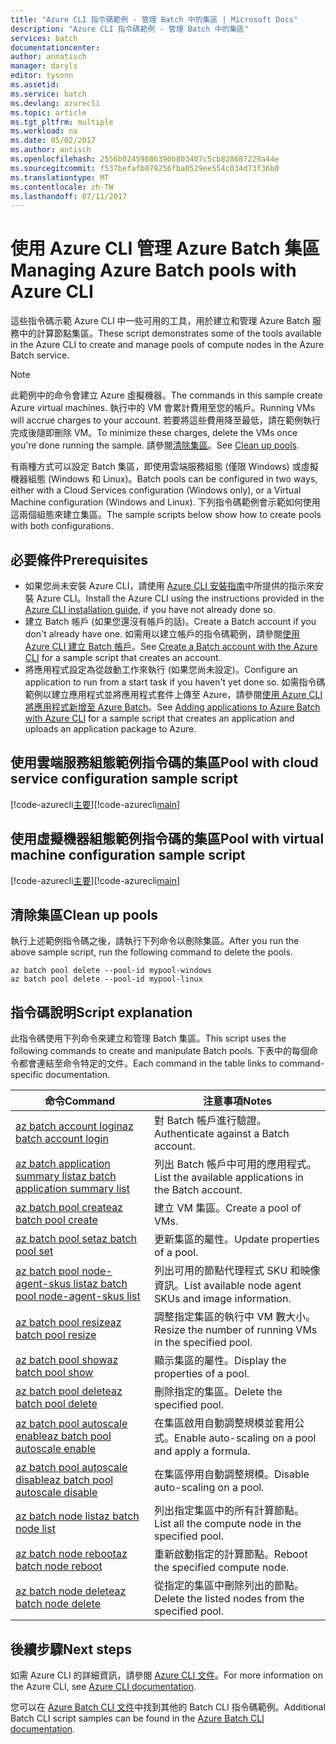 ```yaml
---
title: "Azure CLI 指令碼範例 - 管理 Batch 中的集區 | Microsoft Docs"
description: "Azure CLI 指令碼範例 - 管理 Batch 中的集區"
services: batch
documentationcenter: 
author: annatisch
manager: daryls
editor: tysonn
ms.assetid: 
ms.service: batch
ms.devlang: azurecli
ms.topic: article
ms.tgt_pltfrm: multiple
ms.workload: na
ms.date: 05/02/2017
ms.author: antisch
ms.openlocfilehash: 2556b02459886390b803407c5cb828687229a44e
ms.sourcegitcommit: f537befafb079256fba0529ee554c034d73f36b0
ms.translationtype: MT
ms.contentlocale: zh-TW
ms.lasthandoff: 07/11/2017
---
```

# <a name="managing-azure-batch-pools-with-azure-cli"></a><span data-ttu-id="7b8f3-103">使用 Azure CLI 管理 Azure Batch 集區</span><span class="sxs-lookup"><span data-stu-id="7b8f3-103">Managing Azure Batch pools with Azure CLI</span></span>

<span data-ttu-id="7b8f3-104">這些指令碼示範 Azure CLI 中一些可用的工具，用於建立和管理 Azure Batch 服務中的計算節點集區。</span><span class="sxs-lookup"><span data-stu-id="7b8f3-104">These script demonstrates some of the tools available in the Azure CLI to create and manage pools of compute nodes in the Azure Batch service.</span></span>

> [!NOTE]
> <span data-ttu-id="7b8f3-105">此範例中的命令會建立 Azure 虛擬機器。</span><span class="sxs-lookup"><span data-stu-id="7b8f3-105">The commands in this sample create Azure virtual machines.</span></span> <span data-ttu-id="7b8f3-106">執行中的 VM 會累計費用至您的帳戶。</span><span class="sxs-lookup"><span data-stu-id="7b8f3-106">Running VMs will accrue charges to your account.</span></span> <span data-ttu-id="7b8f3-107">若要將這些費用降至最低，請在範例執行完成後隨即刪除 VM。</span><span class="sxs-lookup"><span data-stu-id="7b8f3-107">To minimize these charges, delete the VMs once you're done running the sample.</span></span> <span data-ttu-id="7b8f3-108">請參閱[清除集區](#clean-up-pools)。</span><span class="sxs-lookup"><span data-stu-id="7b8f3-108">See [Clean up pools](#clean-up-pools).</span></span>

<span data-ttu-id="7b8f3-109">有兩種方式可以設定 Batch 集區，即使用雲端服務組態 (僅限 Windows) 或虛擬機器組態 (Windows 和 Linux)。</span><span class="sxs-lookup"><span data-stu-id="7b8f3-109">Batch pools can be configured in two ways, either with a Cloud Services configuration (Windows only), or a Virtual Machine configuration (Windows and Linux).</span></span> <span data-ttu-id="7b8f3-110">下列指令碼範例會示範如何使用這兩個組態來建立集區。</span><span class="sxs-lookup"><span data-stu-id="7b8f3-110">The sample scripts below show how to create pools with both configurations.</span></span>

## <a name="prerequisites"></a><span data-ttu-id="7b8f3-111">必要條件</span><span class="sxs-lookup"><span data-stu-id="7b8f3-111">Prerequisites</span></span>

- <span data-ttu-id="7b8f3-112">如果您尚未安裝 Azure CLI，請使用 [Azure CLI 安裝指南](https://docs.microsoft.com/cli/azure/install-azure-cli)中所提供的指示來安裝 Azure CLI。</span><span class="sxs-lookup"><span data-stu-id="7b8f3-112">Install the Azure CLI using the instructions provided in the [Azure CLI installation guide](https://docs.microsoft.com/cli/azure/install-azure-cli), if you have not already done so.</span></span>
- <span data-ttu-id="7b8f3-113">建立 Batch 帳戶 (如果您還沒有帳戶的話)。</span><span class="sxs-lookup"><span data-stu-id="7b8f3-113">Create a Batch account if you don't already have one.</span></span> <span data-ttu-id="7b8f3-114">如需用以建立帳戶的指令碼範例，請參閱[使用 Azure CLI 建立 Batch 帳戶](https://docs.microsoft.com/azure/batch/scripts/batch-cli-sample-create-account)。</span><span class="sxs-lookup"><span data-stu-id="7b8f3-114">See [Create a Batch account with the Azure CLI](https://docs.microsoft.com/azure/batch/scripts/batch-cli-sample-create-account) for a sample script that creates an account.</span></span>
- <span data-ttu-id="7b8f3-115">將應用程式設定為從啟動工作來執行 (如果您尚未設定)。</span><span class="sxs-lookup"><span data-stu-id="7b8f3-115">Configure an application to run from a start task if you haven't yet done so.</span></span> <span data-ttu-id="7b8f3-116">如需指令碼範例以建立應用程式並將應用程式套件上傳至 Azure，請參閱[使用 Azure CLI 將應用程式新增至 Azure Batch](https://docs.microsoft.com/azure/batch/scripts/batch-cli-sample-add-application)。</span><span class="sxs-lookup"><span data-stu-id="7b8f3-116">See [Adding applications to Azure Batch with Azure CLI](https://docs.microsoft.com/azure/batch/scripts/batch-cli-sample-add-application) for a sample script that creates an application and uploads an application package to Azure.</span></span>

## <a name="pool-with-cloud-service-configuration-sample-script"></a><span data-ttu-id="7b8f3-117">使用雲端服務組態範例指令碼的集區</span><span class="sxs-lookup"><span data-stu-id="7b8f3-117">Pool with cloud service configuration sample script</span></span>

<span data-ttu-id="7b8f3-118">[!code-azurecli[主要](../../../cli_scripts/batch/manage-pool/manage-pool-windows.sh "管理雲端服務集區")]</span><span class="sxs-lookup"><span data-stu-id="7b8f3-118">[!code-azurecli[main](../../../cli_scripts/batch/manage-pool/manage-pool-windows.sh "Manage Cloud Services Pools")]</span></span>

## <a name="pool-with-virtual-machine-configuration-sample-script"></a><span data-ttu-id="7b8f3-119">使用虛擬機器組態範例指令碼的集區</span><span class="sxs-lookup"><span data-stu-id="7b8f3-119">Pool with virtual machine configuration sample script</span></span>

<span data-ttu-id="7b8f3-120">[!code-azurecli[主要](../../../cli_scripts/batch/manage-pool/manage-pool-linux.sh "管理虛擬機器集區")]</span><span class="sxs-lookup"><span data-stu-id="7b8f3-120">[!code-azurecli[main](../../../cli_scripts/batch/manage-pool/manage-pool-linux.sh "Manage Virtual Machine Pools")]</span></span>

## <a name="clean-up-pools"></a><span data-ttu-id="7b8f3-121">清除集區</span><span class="sxs-lookup"><span data-stu-id="7b8f3-121">Clean up pools</span></span>

<span data-ttu-id="7b8f3-122">執行上述範例指令碼之後，請執行下列命令以刪除集區。</span><span class="sxs-lookup"><span data-stu-id="7b8f3-122">After you run the above sample script, run the following command to delete the pools.</span></span>
```azurecli
az batch pool delete --pool-id mypool-windows
az batch pool delete --pool-id mypool-linux
```

## <a name="script-explanation"></a><span data-ttu-id="7b8f3-123">指令碼說明</span><span class="sxs-lookup"><span data-stu-id="7b8f3-123">Script explanation</span></span>

<span data-ttu-id="7b8f3-124">此指令碼使用下列命令來建立和管理 Batch 集區。</span><span class="sxs-lookup"><span data-stu-id="7b8f3-124">This script uses the following commands to create and manipulate Batch pools.</span></span>
<span data-ttu-id="7b8f3-125">下表中的每個命令都會連結至命令特定的文件。</span><span class="sxs-lookup"><span data-stu-id="7b8f3-125">Each command in the table links to command-specific documentation.</span></span>

| <span data-ttu-id="7b8f3-126">命令</span><span class="sxs-lookup"><span data-stu-id="7b8f3-126">Command</span></span> | <span data-ttu-id="7b8f3-127">注意事項</span><span class="sxs-lookup"><span data-stu-id="7b8f3-127">Notes</span></span> |
|---|---|
| [<span data-ttu-id="7b8f3-128">az batch account login</span><span class="sxs-lookup"><span data-stu-id="7b8f3-128">az batch account login</span></span>](https://docs.microsoft.com/cli/azure/batch/account#login) | <span data-ttu-id="7b8f3-129">對 Batch 帳戶進行驗證。</span><span class="sxs-lookup"><span data-stu-id="7b8f3-129">Authenticate against a Batch account.</span></span>  |
| [<span data-ttu-id="7b8f3-130">az batch application summary list</span><span class="sxs-lookup"><span data-stu-id="7b8f3-130">az batch application summary list</span></span>](https://docs.microsoft.com/cli/azure/batch/application/summary#list) | <span data-ttu-id="7b8f3-131">列出 Batch 帳戶中可用的應用程式。</span><span class="sxs-lookup"><span data-stu-id="7b8f3-131">List the available applications in the Batch account.</span></span>  |
| [<span data-ttu-id="7b8f3-132">az batch pool create</span><span class="sxs-lookup"><span data-stu-id="7b8f3-132">az batch pool create</span></span>](https://docs.microsoft.com/cli/azure/batch/pool#create) | <span data-ttu-id="7b8f3-133">建立 VM 集區。</span><span class="sxs-lookup"><span data-stu-id="7b8f3-133">Create a pool of VMs.</span></span>  |
| [<span data-ttu-id="7b8f3-134">az batch pool set</span><span class="sxs-lookup"><span data-stu-id="7b8f3-134">az batch pool set</span></span>](https://docs.microsoft.com/cli/azure/batch/pool#set) | <span data-ttu-id="7b8f3-135">更新集區的屬性。</span><span class="sxs-lookup"><span data-stu-id="7b8f3-135">Update properties of a pool.</span></span>  |
| [<span data-ttu-id="7b8f3-136">az batch pool node-agent-skus list</span><span class="sxs-lookup"><span data-stu-id="7b8f3-136">az batch pool node-agent-skus list</span></span>](https://docs.microsoft.com/cli/azure/batch/pool/node-agent-skus#list) | <span data-ttu-id="7b8f3-137">列出可用的節點代理程式 SKU 和映像資訊。</span><span class="sxs-lookup"><span data-stu-id="7b8f3-137">List available node agent SKUs and image information.</span></span>  |
| [<span data-ttu-id="7b8f3-138">az batch pool resize</span><span class="sxs-lookup"><span data-stu-id="7b8f3-138">az batch pool resize</span></span>](https://docs.microsoft.com/cli/azure/batch/pool#resize) | <span data-ttu-id="7b8f3-139">調整指定集區的執行中 VM 數大小。</span><span class="sxs-lookup"><span data-stu-id="7b8f3-139">Resize the number of running VMs in the specified pool.</span></span>  |
| [<span data-ttu-id="7b8f3-140">az batch pool show</span><span class="sxs-lookup"><span data-stu-id="7b8f3-140">az batch pool show</span></span>](https://docs.microsoft.com/cli/azure/batch/pool#show) | <span data-ttu-id="7b8f3-141">顯示集區的屬性。</span><span class="sxs-lookup"><span data-stu-id="7b8f3-141">Display the properties of a pool.</span></span>  |
| [<span data-ttu-id="7b8f3-142">az batch pool delete</span><span class="sxs-lookup"><span data-stu-id="7b8f3-142">az batch pool delete</span></span>](https://docs.microsoft.com/cli/azure/batch/pool#delete) | <span data-ttu-id="7b8f3-143">刪除指定的集區。</span><span class="sxs-lookup"><span data-stu-id="7b8f3-143">Delete the specified pool.</span></span>  |
| [<span data-ttu-id="7b8f3-144">az batch pool autoscale enable</span><span class="sxs-lookup"><span data-stu-id="7b8f3-144">az batch pool autoscale enable</span></span>](https://docs.microsoft.com/cli/azure/batch/pool/autoscale#enable) | <span data-ttu-id="7b8f3-145">在集區啟用自動調整規模並套用公式。</span><span class="sxs-lookup"><span data-stu-id="7b8f3-145">Enable auto-scaling on a pool and apply a formula.</span></span>  |
| [<span data-ttu-id="7b8f3-146">az batch pool autoscale disable</span><span class="sxs-lookup"><span data-stu-id="7b8f3-146">az batch pool autoscale disable</span></span>](https://docs.microsoft.com/cli/azure/batch/pool/autoscale#disable) | <span data-ttu-id="7b8f3-147">在集區停用自動調整規模。</span><span class="sxs-lookup"><span data-stu-id="7b8f3-147">Disable auto-scaling on a pool.</span></span>  |
| [<span data-ttu-id="7b8f3-148">az batch node list</span><span class="sxs-lookup"><span data-stu-id="7b8f3-148">az batch node list</span></span>](https://docs.microsoft.com/cli/azure/batch/node#list) | <span data-ttu-id="7b8f3-149">列出指定集區中的所有計算節點。</span><span class="sxs-lookup"><span data-stu-id="7b8f3-149">List all the compute node in the specified pool.</span></span>  |
| [<span data-ttu-id="7b8f3-150">az batch node reboot</span><span class="sxs-lookup"><span data-stu-id="7b8f3-150">az batch node reboot</span></span>](https://docs.microsoft.com/cli/azure/batch/node#reboot) | <span data-ttu-id="7b8f3-151">重新啟動指定的計算節點。</span><span class="sxs-lookup"><span data-stu-id="7b8f3-151">Reboot the specified compute node.</span></span>  |
| [<span data-ttu-id="7b8f3-152">az batch node delete</span><span class="sxs-lookup"><span data-stu-id="7b8f3-152">az batch node delete</span></span>](https://docs.microsoft.com/cli/azure/batch/node#delete) | <span data-ttu-id="7b8f3-153">從指定的集區中刪除列出的節點。</span><span class="sxs-lookup"><span data-stu-id="7b8f3-153">Delete the listed nodes from the specified pool.</span></span>  |

## <a name="next-steps"></a><span data-ttu-id="7b8f3-154">後續步驟</span><span class="sxs-lookup"><span data-stu-id="7b8f3-154">Next steps</span></span>

<span data-ttu-id="7b8f3-155">如需 Azure CLI 的詳細資訊，請參閱 [Azure CLI 文件](https://docs.microsoft.com/cli/azure/overview)。</span><span class="sxs-lookup"><span data-stu-id="7b8f3-155">For more information on the Azure CLI, see [Azure CLI documentation](https://docs.microsoft.com/cli/azure/overview).</span></span>

<span data-ttu-id="7b8f3-156">您可以在 [Azure Batch CLI 文件](../batch-cli-samples.md)中找到其他的 Batch CLI 指令碼範例。</span><span class="sxs-lookup"><span data-stu-id="7b8f3-156">Additional Batch CLI script samples can be found in the [Azure Batch CLI documentation](../batch-cli-samples.md).</span></span>

